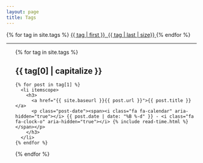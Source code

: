 ```yaml
---
layout: page
title: Tags
---
```

{% for tag in site.tags %}
  <a href="#{{ tag[0] | slugify }}" class="tag">
    {{ tag | first }}&nbsp;
    <span class="badge">{{ tag | last | size}}</span>
  </a>
{% endfor %}

<hr/>

<ul class="posts">
  {% for tag in site.tags %}
    <h2 id="{{ tag[0] | slugify }}">{{ tag[0] | capitalize }}</h2>

    {% for post in tag[1] %}
      <li itemscope>
        <h3>
          <a href="{{ site.baseurl }}{{ post.url }}">{{ post.title }}</a>
          <p class="post-date"><span><i class="fa fa-calendar" aria-hidden="true"></i> {{ post.date | date: "%B %-d" }} - <i class="fa fa-clock-o" aria-hidden="true"></i> {% include read-time.html %}</span></p>
        </h3>
      </li>
    {% endfor %}
  {% endfor %}
</ul>